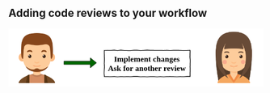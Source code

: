 ## Adding code reviews to your workflow

<img src="static/workflow4.png" style="background-color: white" />

